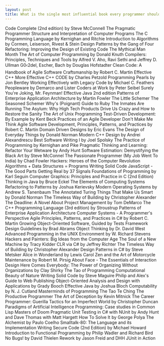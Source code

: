 ```yaml
---
layout: post
title: What is the single most influential book every programmer should read?
---
```


Code Complete (2nd edition) by Steve McConnell
The Pragmatic Programmer
Structure and Interpretation of Computer Programs
The C Programming Language by Kernighan and Ritchie
Introduction to Algorithms by Cormen, Leiserson, Rivest & Stein
Design Patterns by the Gang of Four
Refactoring: Improving the Design of Existing Code
The Mythical Man Month
The Art of Computer Programming by Donald Knuth
Compilers: Principles, Techniques and Tools by Alfred V. Aho, Ravi Sethi and Jeffrey D. Ullman
G0‹2del, Escher, Bach by Douglas Hofstadter
Clean Code: A Handbook of Agile Software Craftsmanship by Robert C. Martin
Effective C++
More Effective C++
CODE by Charles Petzold
Programming Pearls by Jon Bentley
Working Effectively with Legacy Code by Michael C. Feathers
Peopleware by Demarco and Lister
Coders at Work by Peter Seibel
Surely You're Joking, Mr. Feynman!
Effective Java 2nd edition
Patterns of Enterprise Application Architecture by Martin Fowler
The Little Schemer
The Seasoned Schemer
Why's (Poignant) Guide to Ruby
The Inmates Are Running The Asylum: Why High Tech Products Drive Us Crazy and How to Restore the Sanity
The Art of Unix Programming
Test-Driven Development: By Example by Kent Beck
Practices of an Agile Developer
Don't Make Me Think
Agile Software Development, Principles, Patterns, and Practices by Robert C. Martin
Domain Driven Designs by Eric Evans
The Design of Everyday Things by Donald Norman
Modern C++ Design by Andrei Alexandrescu
Best Software Writing I by Joel Spolsky
The Practice of Programming by Kernighan and Pike
Pragmatic Thinking and Learning: Refactor Your Wetware by Andy Hunt
Software Estimation: Demystifying the Black Art by Steve McConnel
The Passionate Programmer (My Job Went To India) by Chad Fowler
Hackers: Heroes of the Computer Revolution
Algorithms + Data Structures = Programs
Writing Solid Code
JavaScript - The Good Parts
Getting Real by 37 Signals
Foundations of Programming by Karl Seguin
Computer Graphics: Principles and Practice in C (2nd Edition)
Thinking in Java by Bruce Eckel
The Elements of Computing Systems
Refactoring to Patterns by Joshua Kerievsky
Modern Operating Systems by Andrew S. Tanenbaum
The Annotated Turing
Things That Make Us Smart by Donald Norman
The Timeless Way of Building by Christopher Alexander
The Deadline: A Novel About Project Management by Tom DeMarco
The C++ Programming Language (3rd edition) by Stroustrup
Patterns of Enterprise Application Architecture
Computer Systems - A Programmer's Perspective
Agile Principles, Patterns, and Practices in C# by Robert C. Martin
Growing Object-Oriented Software, Guided by Tests
Framework Design Guidelines by Brad Abrams
Object Thinking by Dr. David West
Advanced Programming in the UNIX Environment by W. Richard Stevens
Hackers and Painters: Big Ideas from the Computer Age
The Soul of a New Machine by Tracy Kidder
CLR via C# by Jeffrey Richter
The Timeless Way of Building by Christopher Alexander
Design Patterns in C# by Steve Metsker
Alice in Wonderland by Lewis Carol
Zen and the Art of Motorcycle Maintenance by Robert M. Pirsig
About Face - The Essentials of Interaction Design
Here Comes Everybody: The Power of Organizing Without Organizations by Clay Shirky
The Tao of Programming
Computational Beauty of Nature
Writing Solid Code by Steve Maguire
Philip and Alex's Guide to Web Publishing
Object-Oriented Analysis and Design with Applications by Grady Booch
Effective Java by Joshua Bloch
Computability by N. J. Cutland
Masterminds of Programming
The Tao Te Ching
The Productive Programmer
The Art of Deception by Kevin Mitnick
The Career Programmer: Guerilla Tactics for an Imperfect World by Christopher Duncan
Paradigms of Artificial Intelligence Programming: Case studies in Common Lisp
Masters of Doom
Pragmatic Unit Testing in C# with NUnit by Andy Hunt and Dave Thomas with Matt Hargett
How To Solve It by George Polya
The Alchemist by Paulo Coelho
Smalltalk-80: The Language and its Implementation
Writing Secure Code (2nd Edition) by Michael Howard
Introduction to Functional Programming by Philip Wadler and Richard Bird
No Bugs! by David Thielen
Rework by Jason Freid and DHH
JUnit in Action
